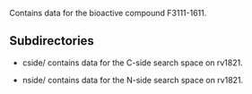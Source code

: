 Contains data for the bioactive compound F3111-1611.

## Subdirectories

- cside/ contains data for the C-side search space on rv1821.

- nside/ contains data for the N-side search space on rv1821.

